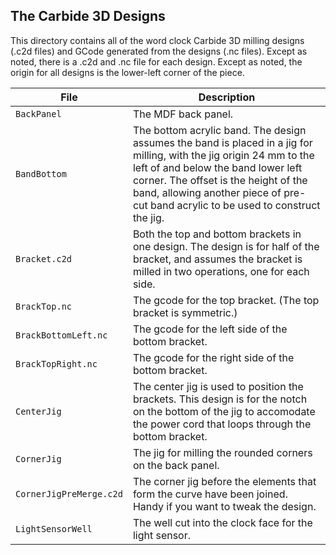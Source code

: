 ## The Carbide 3D Designs

This directory contains all of the word clock Carbide 3D milling
designs (.c2d files) and GCode generated from the designs (.nc files).
Except as noted, there is a .c2d and .nc file for each design.
Except as noted, the origin
for all designs is the lower-left corner of the piece.

| File | Description |
|------|-------------|
| `BackPanel`| The MDF back panel. |
| `BandBottom` | The bottom acrylic band. The design assumes the band is placed in a jig for milling, with the jig origin 24 mm to the left of and below the band lower left corner. The offset is the height of the band, allowing another piece of pre-cut band acrylic to be used to construct the jig. |
| `Bracket.c2d` | Both the top and bottom brackets in one design. The design is for half of the bracket, and assumes the bracket is milled in two operations, one for each side. |
| `BrackTop.nc` | The gcode for the top bracket. (The top bracket is symmetric.) |
| `BrackBottomLeft.nc` | The gcode for the left side of the bottom bracket. |
| `BrackTopRight.nc` | The gcode for the right side of the bottom bracket. |
| `CenterJig` | The center jig is used to position the brackets. This design is for the notch on the bottom of the jig to accomodate the power cord that loops through the bottom bracket. |
| `CornerJig` | The jig for milling the rounded corners on the back panel. |
| `CornerJigPreMerge.c2d` | The corner jig before the elements that form the curve have been joined. Handy if you want to tweak the design. |
| `LightSensorWell` | The well cut into the clock face for the light sensor. |

